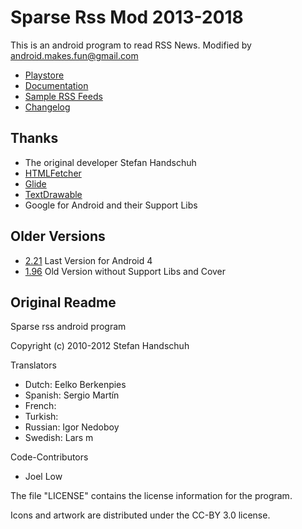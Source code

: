 Sparse Rss Mod 2013-2018
========================
This is an android program to read RSS News. 
Modified by android.makes.fun@gmail.com

* [Playstore](https://play.google.com/store/apps/details?id=de.bernd.shandschuh.sparserss)
* [Documentation](doc/doc.md)
* [Sample RSS Feeds](doc/feeds.md)
* [Changelog](doc/changelog.md)


Thanks
------
* The original developer Stefan Handschuh 
* [HTMLFetcher](https://github.com/karussell/snacktory)
* [Glide](https://github.com/bumptech/glide/blob/master/README.md)
* [TextDrawable](https://github.com/amulyakhare/TextDrawable)
* Google for Android and their Support Libs


Older Versions
--------------
* [2.21](https://apkplz.com/android-apps/sparse-rss-mod/sparse-rss-mod-2-21) Last Version for Android 4
* [1.96](https://apkplz.com/android-apps/sparse-rss-mod/sparse-rss-mod-1-96) Old Version without Support Libs and Cover


Original Readme
---------------
Sparse rss android program

Copyright (c) 2010-2012 Stefan Handschuh

Translators
 - Dutch: Eelko Berkenpies
 - Spanish: Sergio Martín
 - French: <unnamed>
 - Turkish: <unnamed>
 - Russian: Igor Nedoboy
 - Swedish: Lars m

Code-Contributors
 - Joel Low

The file "LICENSE" contains the license information for the program.

Icons and artwork are distributed under the CC-BY 3.0 license.


